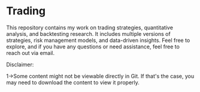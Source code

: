 # Trading
This repository contains my work on trading strategies, quantitative analysis, and backtesting research. It includes multiple versions of strategies, risk management models, and data-driven insights. Feel free to explore, and if you have any questions or need assistance, feel free to reach out via email.


Disclaimer:

1->Some content might not be viewable directly in Git. If that's the case, you may need to download the content to view it properly.
